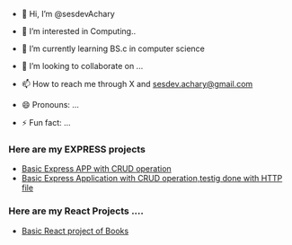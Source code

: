 - 👋 Hi, I’m @sesdevAchary
- 👀 I’m interested in Computing..
- 🌱 I’m currently learning BS.c in computer science 
- 💞️ I’m looking to collaborate on ...
- 📫 How to reach me through X and sesdev.achary@gmail.com


- 😄 Pronouns: ...
- ⚡ Fun fact: ...

<!---
sesdevAchary/sesdevAchary is a ✨ special ✨ repository because its `README.md` (this file) appears on your GitHub profile.
You can click the Preview link to take a look at your changes.
--->


### Here are my EXPRESS projects
- [Basic Express APP with CRUD operation](https://github.com/sesdevAchary/Express_app_level_1_usingCRUD)
- [Basic Express Application with CRUD operation,testig done with HTTP file](https://github.com/sesdevAchary/Express-app-level-2)
### Here are my React Projects ....
- [Basic React project of Books ](https://github.com/sesdevAchary/react-Project-level-1)

